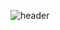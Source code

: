 
![header](https://capsule-render.vercel.app/api?type=waving&color=F2856C&height=250&section=header&text=Jaeseok%20Choi&fontSize=90&animation=fadeIn&fontAlignY=38&desc=%20&descAlignY=62&descAlign=62)

